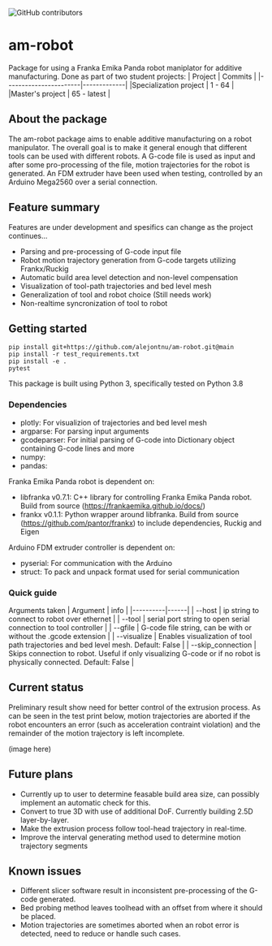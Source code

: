 ![GitHub contributors](https://img.shields.io/github/contributors/alejontnu/am-robot?label=Number%20of%20button%20mashers&style=plastic)

# am-robot
Package for using a Franka Emika Panda robot maniplator for additive manufacturing. Done as part of two student projects:
| Project               | Commits     |
|-----------------------|-------------|
|Specialization project | 1 - 64      |
|Master's project       | 65 - latest |


## About the package
The am-robot package aims to enable additive manufacturing on a robot manipulator. The overall goal is to make it general enough that different tools can be used with different robots. A G-code file is used as input and after some pro-processing of the file, motion trajectories for the robot is generated. An FDM extruder have been used when testing, controlled by an Arduino Mega2560 over a serial connection.


## Feature summary
Features are under development and spesifics can change as the project continues...
- Parsing and pre-processing of G-code input file
- Robot motion trajectory generation from G-code targets utilizing Frankx/Ruckig
- Automatic build area level detection and non-level compensation
- Visualization of tool-path trajectories and bed level mesh
- Generalization of tool and robot choice (Still needs work)
- Non-realtime syncronization of tool to robot

## Getting started
```
pip install git+https://github.com/alejontnu/am-robot.git@main
pip install -r test_requirements.txt
pip install -e .
pytest
```
This package is built using Python 3, specifically tested on Python 3.8

### Dependencies
- plotly: For visualizion of trajectories and bed level mesh
- argparse: For parsing input arguments
- gcodeparser: For initial parsing of G-code into Dictionary object containing G-code lines and more
- numpy:
- pandas:

Franka Emika Panda robot is dependent on:
- libfranka v0.7.1: C++ library for controlling Franka Emika Panda robot. Build from source (https://frankaemika.github.io/docs/)
- frankx v0.1.1: Python wrapper around libfranka. Build from source (https://github.com/pantor/frankx) to include dependencies, Ruckig and Eigen

Arduino FDM extruder controller is dependent on:
- pyserial: For communication with the Arduino
- struct: To pack and unpack format used for serial communication

### Quick guide
Arguments taken
| Argument | info |
|----------|------|
| --host | ip string to connect to robot over ethernet |
| --tool | serial port string to open serial connection to tool controller |
| --gfile | G-code file string, can be with or without the .gcode extension |
| --visualize | Enables visualization of tool path trajectories and bed level mesh. Default: False |
| --skip_connection | Skips connection to robot. Useful if only visualizing G-code or if no robot is physically connected. Default: False |


## Current status
Preliminary result show need for better control of the extrusion process. As can be seen in the test print below, motion trajectories are aborted if the robot encounters an error (such as acceleration contraint violation) and the remainder of the motion trajectory is left incomplete.

(image here)

## Future plans
- Currently up to user to determine feasable build area size, can possibly implement an automatic check for this.
- Convert to true 3D with use of additional DoF. Currently building 2.5D layer-by-layer.
- Make the extrusion process follow tool-head trajectory in real-time.
- Improve the interval generating method used to determine motion trajectory segments

## Known issues
- Different slicer software result in inconsistent pre-processing of the G-code generated.
- Bed probing method leaves toolhead with an offset from where it should be placed.
- Motion trajectories are sometimes aborted when an robot error is detected, need to reduce or handle such cases.
